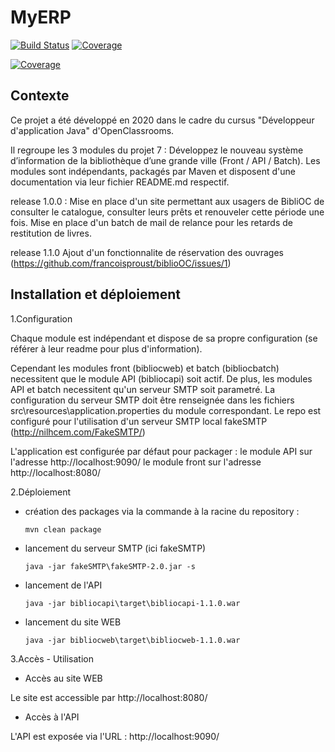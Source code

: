 # MyERP
[![Build Status](https://travis-ci.com/francoisproust/biblioOC.svg?branch=main)](https://travis-ci.com/francoisproust/biblioOC)
[![Coverage](https://sonarcloud.io/api/project_badges/measure?project=francoisproust_biblioOC&metric=alert_status)](https://sonarcloud.io/dashboard?id=francoisproust_biblioOC)

[![Coverage](https://sonarcloud.io/api/project_badges/measure?project=francoisproust_biblioOC&metric=coverage)](https://sonarcloud.io/dashboard?id=francoisproust_biblioOC)

## Contexte
Ce projet a été développé en 2020 dans le cadre du cursus "Développeur d'application Java" d'OpenClassrooms.

Il regroupe les 3 modules du projet 7 : Développez le nouveau système d’information de la bibliothèque d’une grande ville (Front / API / Batch).
Les modules sont indépendants, packagés par Maven et disposent d'une documentation via leur fichier README.md respectif.
 
release 1.0.0 :
Mise en place d'un site permettant aux usagers de BibliOC de consulter le catalogue, consulter leurs prêts et renouveler cette période une fois. 
Mise en place d'un batch de mail de relance pour les retards de restitution de livres.

release 1.1.0
Ajout d'un fonctionnalite de réservation des ouvrages (https://github.com/francoisproust/biblioOC/issues/1)

## Installation et déploiement
1.Configuration

Chaque module est indépendant et dispose de sa propre configuration (se référer à leur readme pour plus d'information).

Cependant les modules front (bibliocweb) et batch (bibliocbatch) necessitent que le module API (bibliocapi) soit actif.
De plus, les modules API et batch necessitent qu'un serveur SMTP soit parametré. La configuration du serveur SMTP doit être renseignée dans les fichiers src\resources\application.properties du module correspondant.
Le repo est configuré pour l'utilisation d'un serveur SMTP local fakeSMTP (http://nilhcem.com/FakeSMTP/)

L'application est configurée par défaut pour packager : 
le module API sur l'adresse http://localhost:9090/ 
le module front sur l'adresse http://localhost:8080/

2.Déploiement

  * création des packages via la commande à la racine du repository :
  
        mvn clean package

  * lancement du serveur SMTP (ici fakeSMTP)
    
        java -jar fakeSMTP\fakeSMTP-2.0.jar -s
    
  * lancement de l'API
    
        java -jar bibliocapi\target\bibliocapi-1.1.0.war

  * lancement du site WEB
    
        java -jar bibliocweb\target\bibliocweb-1.1.0.war
          
3.Accès - Utilisation

  * Accès au site WEB
  
Le site est accessible par http://localhost:8080/

* Accès à l'API
    
L'API est exposée via l'URL : http://localhost:9090/ 